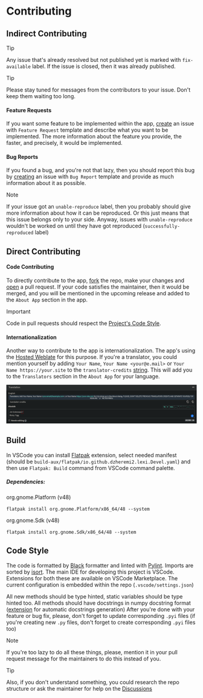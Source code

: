 # Contributing

## Indirect Contributing
>[!TIP]
>Any issue that's already resolved but not published yet is marked with `fix-available` label. If the issue is closed, then it was already published.

>[!TIP]
>Please stay tuned for messages from the contributors to your issue. Don't keep them waiting too long.

#### Feature Requests
If you want some feature to be implemented within the app, [create](https://github.com/Dzheremi2/Lexi/issues) an issue with `Feature Request` template and describe what you want to be implemented. The more information about the feature you provide, the faster, and precisely, it would be implemented.

#### Bug Reports
If you found a bug, and you're not that lazy, then you should report this bug by [creating](https://github.com/Dzheremi2/Lexi/issues) an issue with `Bug Report` template and provide as much information about it as possible.

>[!NOTE]
>If your issue got an `unable-reproduce` label, then you probably should give more information about how it can be reproduced. Or this just means that this issue belongs only to your side. Anyway, issues with `unable-reproduce` wouldn't be worked on until they have got reproduced (`successfully-reproduced` label)

## Direct Contributing
#### Code Contributing
To directly contribute to the app, [fork](https://github.com/Dzheremi2/Lexi/fork) the repo, make your changes and [open](https://github.com/Dzheremi2/Lexi/pulls) a pull request. If your code satisfies the maintainer, then it would be merged, and you will be mentioned in the upcoming release and added to the `About App` section in the app.

>[!IMPORTANT]
>Code in pull requests should respect the [Project's Code Style](#code-style).

#### Internationalization
Another way to contribute to the app is internationalization. The app's using the [Hosted Weblate](https://hosted.weblate.org/projects/lexi/lexi/) for this purpose. If you're a translator, you could mention yourself by adding `Your Name`, `Your Name <your@e.mail>` or `Your Name https://your.site` to the `translator-credits` [string](https://hosted.weblate.org/translate/lexi/lexi/ru/?checksum=deecda9491124d4f&sort_by=-priority,position). This will add you to the `Translators` section in the `About App` for your language.

![](docs/screenshots/translator-credits.png)

## Build
In VSCode you can install [Flatpak](https://marketplace.visualstudio.com/items?itemName=bilelmoussaoui.flatpak-vscode) extension, select needed manifest (should be `build-aux/flatpak/io.github.dzheremi2.lexi.Devel.yaml`) and then use `Flatpak: Build` command from VSCode command palette.

##### Dependencies:
org.gnome.Platform (v48)
```shell
flatpak install org.gnome.Platform/x86_64/48 --system
```
org.gnome.Sdk (v48)
```shell
flatpak install org.gnome.Sdk/x86_64/48 --system
```

## Code Style
The code is formatted by [Black](https://github.com/psf/black) formatter and linted with [Pylint](https://www.pylint.org). Imports are sorted by [isort](https://github.com/pycqa/isort).
The main IDE for developing this project is VSCode. Extensions for both these are available on VSCode Marketplace. The current configuration is embedded within the repo (`.vscode/settings.json`)

All new methods should be type hinted, static variables should be type hinted too. All methods should have docstrings in numpy docstring format ([extension](https://marketplace.visualstudio.com/items?itemName=njpwerner.autodocstring) for automatic docstrings generation)
After you're done with your feature or bug fix, please, don't forget to update corresponding `.pyi` files (if you're creating new `.py` files, don't forget to create corresponding `.pyi` files too)
>[!NOTE]
>If you're too lazy to do all these things, please, mention it in your pull request message for the maintainers to do this instead of you.

>[!TIP]
> Also, if you don't understand something, you could research the repo structure or ask the maintainer for help on the [Discussions](https://github.com/Dzheremi2/Lexi/discussions)